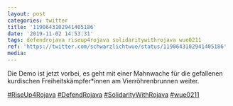 ```yaml
---
layout: post
categories: twitter
title: '1190643102941405186'
date: '2019-11-02 14:53:31'
tags: defendrojava riseup4rojava solidaritywithrojava wue0211
ref: 'https://twitter.com/schwarzlichtwue/status/1190643102941405186'
media:
---
```

Die Demo ist jetzt vorbei, es geht mit einer Mahnwache für die gefallenen kurdischen Freiheitskämpfer\*innen am Vierröhrenbrunnen weiter.



[#RiseUp4Rojava](/t/riseup4rojava) [#DefendRojava](/t/defendrojava) [#SolidarityWithRojava](/t/solidaritywithrojava) [#wue0211](/t/wue0211) 


